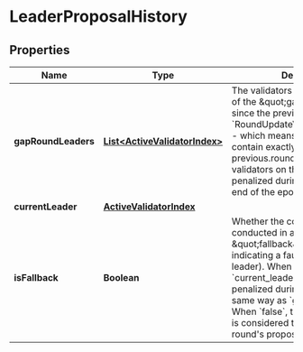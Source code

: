 

# LeaderProposalHistory


## Properties

| Name | Type | Description | Notes |
|------------ | ------------- | ------------- | -------------|
|**gapRoundLeaders** | [**List&lt;ActiveValidatorIndex&gt;**](ActiveValidatorIndex.md) | The validators which were leaders of the \&quot;gap\&quot; rounds (i.e. since the previous &#x60;RoundUpdateValidatorTransaction&#x60; - which means that this list will contain exactly &#x60;current.round - previous.round - 1&#x60; elements). The validators on this list should be penalized during emissions at the end of the epoch. |  |
|**currentLeader** | [**ActiveValidatorIndex**](ActiveValidatorIndex.md) |  |  |
|**isFallback** | **Boolean** | Whether the concluded round was conducted in a \&quot;fallback\&quot; mode (i.e. indicating a fault of the current leader). When &#x60;true&#x60;, the &#x60;current_leader&#x60; should be penalized during emissions in the same way as &#x60;gap_round_leaders&#x60;. When &#x60;false&#x60;, the &#x60;current_leader&#x60; is considered to have made this round&#39;s proposal successfully. |  |



